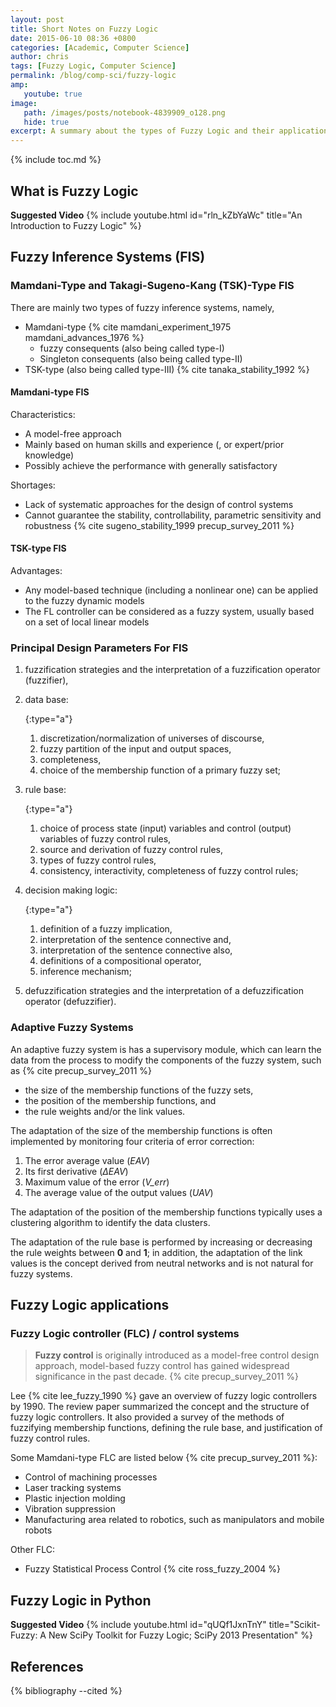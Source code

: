 ```yaml
---
layout: post
title: Short Notes on Fuzzy Logic
date: 2015-06-10 08:36 +0800
categories: [Academic, Computer Science]
author: chris
tags: [Fuzzy Logic, Computer Science]
permalink: /blog/comp-sci/fuzzy-logic
amp:
   youtube: true
image:
   path: /images/posts/notebook-4839909_o128.png
   hide: true
excerpt: A summary about the types of Fuzzy Logic and their applications in control systems.
---
```


{% include toc.md %}

## What is Fuzzy Logic

<i class="far fa-play-circle"></i> **Suggested Video**
{% include youtube.html id="rln_kZbYaWc" title="An Introduction to Fuzzy Logic" %}

## Fuzzy Inference Systems (FIS)

### Mamdani-Type and Takagi-Sugeno-Kang (TSK)-Type FIS

There are mainly two types of fuzzy inference systems, namely,

+ Mamdani-type {% cite mamdani_experiment_1975 mamdani_advances_1976 %}
   - fuzzy consequents (also being called type-I)
   - Singleton consequents (also being called type-II)
+ TSK-type (also being called type-III) {% cite tanaka_stability_1992 %}

#### Mamdani-type FIS

Characteristics:

+ A model-free approach
+ Mainly based on human skills and experience (, or expert/prior knowledge)
+ Possibly achieve the performance with generally satisfactory

Shortages:

+ Lack of systematic approaches for the design of control systems
+ Cannot guarantee the stability, controllability, parametric sensitivity and robustness {% cite sugeno_stability_1999 precup_survey_2011 %}

#### TSK-type FIS

Advantages:

+ Any model-based technique (including a nonlinear one) can be applied to the fuzzy dynamic models
+ The FL controller can be considered as a fuzzy system, usually based on a set of local linear models

### Principal Design Parameters For FIS

1. fuzzification strategies and the interpretation  of a fuzzification  operator (fuzzifier),
2. data base:

   {:type="a"}
   1. discretization/normalization of universes of discourse,
   2. fuzzy partition of the input and output spaces,
   3. completeness,
   4. choice of the membership function of a primary fuzzy set;

3. rule base:

   {:type="a"}
   1. choice of process state (input)  variables and control (output) variables of fuzzy control rules,
   2. source and derivation of fuzzy control rules,
   3. types of fuzzy control rules,
   4. consistency, interactivity, completeness of fuzzy control rules;

4. decision making logic:

   {:type="a"}
   1. definition of a fuzzy implication,
   2. interpretation of the sentence connective and,
   3. interpretation of the sentence connective also,
   4. definitions of a compositional operator,
   5. inference mechanism;

5. defuzzification strategies and the interpretation of a defuzzification operator (defuzzifier).

### Adaptive Fuzzy Systems

An adaptive fuzzy system is has a supervisory module, which can learn the data from the process to modify the components of the fuzzy system, such as {% cite precup_survey_2011 %}

+ the size of the membership functions of the fuzzy sets,
+ the position of the membership functions, and
+ the rule weights and/or the link values.

The adaptation of the size of the membership functions is often implemented by monitoring four criteria of error correction:

1. The error average value (<var>EAV</var>)
1. Its first derivative (<var>ΔEAV</var>)
1. Maximum value of the error (<var>V_err</var>)
1. The average value of the output values (<var>UAV</var>)

The adaptation of the position of the membership functions typically uses a clustering algorithm to identify the data clusters.

The adaptation of the rule base is performed by increasing or decreasing the rule weights between **0** and **1**; in addition, the adaptation of the link values is the concept derived from neutral networks and is not natural for fuzzy systems.

## Fuzzy Logic applications

### Fuzzy Logic controller (FLC) / control systems

> **Fuzzy control** is originally introduced as a model-free control design approach, model-based fuzzy control has gained widespread significance in the past decade. {% cite precup_survey_2011 %}

Lee {% cite lee_fuzzy_1990 %} gave an overview of fuzzy logic controllers by 1990. The review paper summarized the concept and the structure of fuzzy logic controllers. It also provided a survey of the methods of fuzzifying membership functions, defining the rule base, and justification of fuzzy control rules.

Some Mamdani-type FLC are listed below {% cite precup_survey_2011 %}:

+ Control of machining processes
+ Laser tracking systems
+ Plastic injection molding
+ Vibration suppression
+ Manufacturing area related to robotics, such as manipulators and mobile robots

Other FLC:

+ Fuzzy Statistical Process Control {% cite ross_fuzzy_2004 %}

## Fuzzy Logic in Python

<i class="far fa-play-circle"></i> **Suggested Video**
{% include youtube.html id="qUQf1JxnTnY" title="Scikit-Fuzzy: A New SciPy Toolkit for Fuzzy Logic; SciPy 2013 Presentation" %}

## References

{% bibliography --cited %}
